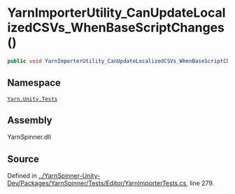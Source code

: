 # YarnImporterUtility\_CanUpdateLocalizedCSVs\_WhenBaseScriptChanges\(\)

```csharp
public void YarnImporterUtility_CanUpdateLocalizedCSVs_WhenBaseScriptChanges()
```

## Namespace

[`Yarn.Unity.Tests`](../)

## Assembly

YarnSpinner.dll

## Source

Defined in [../YarnSpinner-Unity-Dev/Packages/YarnSpinner/Tests/Editor/YarnImporterTests.cs](https://github.com/YarnSpinnerTool/YarnSpinner-Unity//blob/develop/Tests/Editor/YarnImporterTests.cs#L279), line 279.

